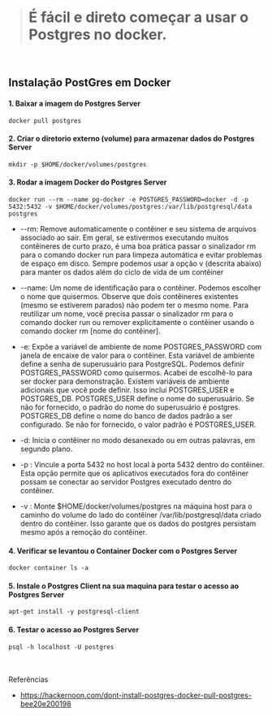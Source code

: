 > # É fácil e direto começar a usar o Postgres no docker.

<br>

## Instalação PostGres em Docker

#### 1. Baixar a imagem do Postgres Server
```
docker pull postgres
```

#### 2. Criar o diretorio externo (volume) para armazenar dados do Postgres Server
```
mkdir -p $HOME/docker/volumes/postgres
```

#### 3. Rodar a imagem Docker do Postgres Server
```
docker run --rm --name pg-docker -e POSTGRES_PASSWORD=docker -d -p 5432:5432 -v $HOME/docker/volumes/postgres:/var/lib/postgresql/data postgres
```

- --rm: Remove automaticamente o contêiner e seu sistema de arquivos associado ao sair. Em geral, se estivermos executando muitos contêineres de curto prazo, é uma boa prática passar o sinalizador rm para o comando docker run para limpeza automática e evitar problemas de espaço em disco. Sempre podemos usar a opção v (descrita abaixo) para manter os dados além do ciclo de vida de um contêiner

- --name: Um nome de identificação para o contêiner. Podemos escolher o nome que quisermos. Observe que dois contêineres existentes (mesmo se estiverem parados) não podem ter o mesmo nome. Para reutilizar um nome, você precisa passar o sinalizador rm para o comando docker run ou remover explicitamente o contêiner usando o comando docker rm [nome do contêiner].

- -e: Expõe a variável de ambiente de nome POSTGRES_PASSWORD com janela de encaixe de valor para o contêiner. Esta variável de ambiente define a senha de superusuário para PostgreSQL. Podemos definir POSTGRES_PASSWORD como quisermos. Acabei de escolhê-lo para ser docker para demonstração. Existem variáveis ​​de ambiente adicionais que você pode definir. Isso inclui POSTGRES_USER e POSTGRES_DB. POSTGRES_USER define o nome do superusuário. Se não for fornecido, o padrão do nome do superusuário é postgres. POSTGRES_DB define o nome do banco de dados padrão a ser configurado. Se não for fornecido, o valor padrão é POSTGRES_USER.

- -d: Inicia o contêiner no modo desanexado ou em outras palavras, em segundo plano.

- -p : Vincule a porta 5432 no host local à porta 5432 dentro do contêiner. Esta opção permite que os aplicativos executados fora do contêiner possam se conectar ao servidor Postgres executado dentro do contêiner.

- -v : Monte $HOME/docker/volumes/postgres na máquina host para o caminho do volume do lado do contêiner /var/lib/postgresql/data criado dentro do contêiner. Isso garante que os dados do postgres persistam mesmo após a remoção do contêiner.

#### 4. Verificar se levantou o Container Docker com o Postgres Server
```
docker container ls -a
```

#### 5. Instale o Postgres Client na sua maquina para testar o acesso ao Postgres Server
```
apt-get install -y postgresql-client
```

#### 6. Testar o acesso ao Postgres Server
```
psql -h localhost -U postgres
```

<br><br>
Referências
- https://hackernoon.com/dont-install-postgres-docker-pull-postgres-bee20e200198



